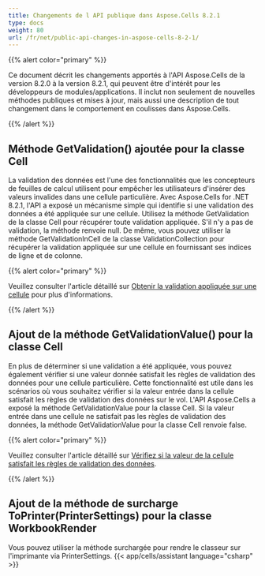 ```yaml
---
title: Changements de l API publique dans Aspose.Cells 8.2.1
type: docs
weight: 80
url: /fr/net/public-api-changes-in-aspose-cells-8-2-1/
---
```


{{% alert color="primary" %}} 

Ce document décrit les changements apportés à l'API Aspose.Cells de la version 8.2.0 à la version 8.2.1, qui peuvent être d'intérêt pour les développeurs de modules/applications. Il inclut non seulement de nouvelles méthodes publiques et mises à jour, mais aussi une description de tout changement dans le comportement en coulisses dans Aspose.Cells.

{{% /alert %}} 
## **Méthode GetValidation() ajoutée pour la classe Cell**
La validation des données est l'une des fonctionnalités que les concepteurs de feuilles de calcul utilisent pour empêcher les utilisateurs d'insérer des valeurs invalides dans une cellule particulière. Avec Aspose.Cells for .NET 8.2.1, l'API a exposé un mécanisme simple qui identifie si une validation des données a été appliquée sur une cellule. Utilisez la méthode GetValidation de la classe Cell pour récupérer toute validation appliquée. S'il n'y a pas de validation, la méthode renvoie null. De même, vous pouvez utiliser la méthode GetValidationInCell de la classe ValidationCollection pour récupérer la validation appliquée sur une cellule en fournissant ses indices de ligne et de colonne.

{{% alert color="primary" %}} 

Veuillez consulter l'article détaillé sur [Obtenir la validation appliquée sur une cellule](/cells/fr/net/get-validation-applied-on-a-cell/) pour plus d'informations.

{{% /alert %}}
## **Ajout de la méthode GetValidationValue() pour la classe Cell**
En plus de déterminer si une validation a été appliquée, vous pouvez également vérifier si une valeur donnée satisfait les règles de validation des données pour une cellule particulière. Cette fonctionnalité est utile dans les scénarios où vous souhaitez vérifier si la valeur entrée dans la cellule satisfait les règles de validation des données sur le vol. L'API Aspose.Cells a exposé la méthode GetValidationValue pour la classe Cell. Si la valeur entrée dans une cellule ne satisfait pas les règles de validation des données, la méthode GetValidationValue pour la classe Cell renvoie false.

{{% alert color="primary" %}} 

Veuillez consulter l'article détaillé sur [Vérifiez si la valeur de la cellule satisfait les règles de validation des données](/cells/fr/net/verify-that-cell-value-satisfies-data-validation-rules/).

{{% /alert %}}
## **Ajout de la méthode de surcharge ToPrinter(PrinterSettings) pour la classe WorkbookRender**
Vous pouvez utiliser la méthode surchargée pour rendre le classeur sur l'imprimante via PrinterSettings.
{{< app/cells/assistant language="csharp" >}}
